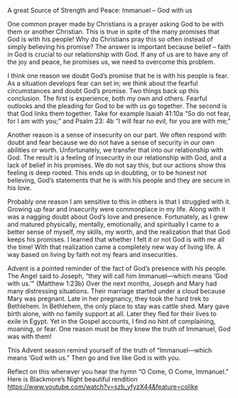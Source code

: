 A great Source of Strength and Peace: Immanuel – God with us
	
One common prayer made by Christians is a prayer asking God to be with them or another Christian. This is true in spite of the many promises that God is with his people! Why do Christians pray this so often instead of simply believing his promise? The answer is important because belief – faith in God is crucial to our relationship with God. If any of us are to have any of the joy and peace, he promises us, we need to overcome this problem.
	
I think one reason we doubt God’s promise that he is with his people is fear. As a situation develops fear can set in; we think about the fearful circumstances and doubt God’s promise. Two things back up this conclusion. The first is experience, both my own and others. Fearful outlooks and the pleading for God to be with us go together. The second is that God links them together. Take for example Isaiah 41:10a “So do not fear, for I am with you;” and Psalm 23: 4b “I will fear no evil, for you are with me;”
	
Another reason is a sense of insecurity on our part. We often respond with doubt and fear because we do not have a sense of security in our own abilities or worth. Unfortunately, we transfer that into our relationship with God. The result is a feeling of insecurity in our relationship with God, and a lack of belief in his promises. We do not say this, but our actions show this feeling is deep rooted. This ends up in doubting, or to be honest not believing, God’s statements that he is with his people and they are secure in his love. 
	
Probably one reason I am sensitive to this in others is that I struggled with it. Growing up fear and insecurity were commonplace in my life. Along with it was a nagging doubt about God’s love and presence. Fortunately, as I grew and matured physically, mentally, emotionally, and spiritually I came to a better sense of myself, my skills, my worth, and the realization that that God keeps his promises. I learned that whether I felt it or not God is with me all the time! With that realization came a completely new way of living life. A way based on living by faith not my fears and insecurities.
	
Advent is a pointed reminder of the fact of God’s presence with his people. The Angel said to Joseph, “they will call him Immanuel—which means ‘God with us.’"  {Matthew 1:23b} Over the next months, Joseph and Mary had many distressing situations. Their marriage started under a cloud because Mary was pregnant. Late in her pregnancy, they took the hard trek to Bethlehem. In Bethlehem, the only place to stay was cattle shed. Mary gave birth alone, with no family support at all. Later they fled for their lives to exile in Egypt. Yet in the Gospel accounts, I find no hint of complaining, moaning, or fear. One reason must be they knew the truth of Immanuel, God was with them!
	
This Advent season remind yourself of the truth of “Immanuel—which means ‘God with us.” Then go and live like God is with you.
	
Reflect on this whenever you hear the hymn “O Come, O Come, Immanuel.” 
	Here is Blackmore’s Night beautiful rendition https://www.youtube.com/watch?v=szb_yfyzX44&feature=colike 

